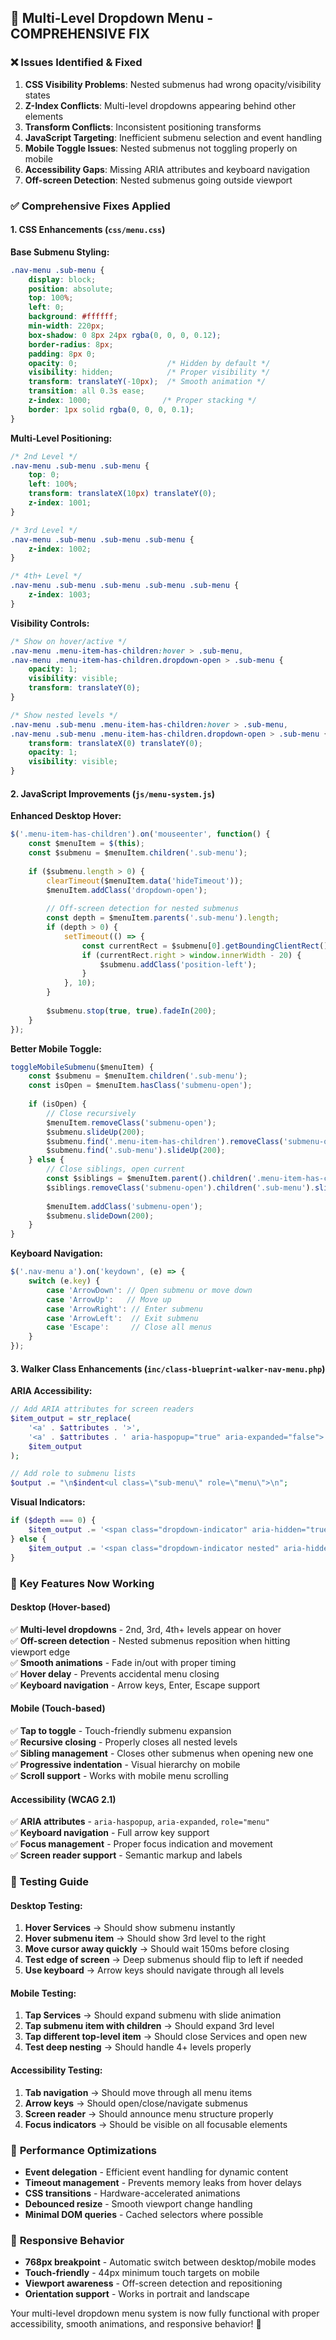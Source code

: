 ## 🔧 Multi-Level Dropdown Menu - COMPREHENSIVE FIX

### ❌ **Issues Identified & Fixed**

1. **CSS Visibility Problems**: Nested submenus had wrong opacity/visibility states
2. **Z-Index Conflicts**: Multi-level dropdowns appearing behind other elements  
3. **Transform Conflicts**: Inconsistent positioning transforms
4. **JavaScript Targeting**: Inefficient submenu selection and event handling
5. **Mobile Toggle Issues**: Nested submenus not toggling properly on mobile
6. **Accessibility Gaps**: Missing ARIA attributes and keyboard navigation
7. **Off-screen Detection**: Nested submenus going outside viewport

### ✅ **Comprehensive Fixes Applied**

#### **1. CSS Enhancements** (`css/menu.css`)

**Base Submenu Styling:**
```css
.nav-menu .sub-menu {
    display: block;
    position: absolute;
    top: 100%;
    left: 0;
    background: #ffffff;
    min-width: 220px;
    box-shadow: 0 8px 24px rgba(0, 0, 0, 0.12);
    border-radius: 8px;
    padding: 8px 0;
    opacity: 0;                    /* Hidden by default */
    visibility: hidden;            /* Proper visibility */
    transform: translateY(-10px);  /* Smooth animation */
    transition: all 0.3s ease;
    z-index: 1000;                /* Proper stacking */
    border: 1px solid rgba(0, 0, 0, 0.1);
}
```

**Multi-Level Positioning:**
```css
/* 2nd Level */
.nav-menu .sub-menu .sub-menu {
    top: 0;
    left: 100%;
    transform: translateX(10px) translateY(0);
    z-index: 1001;
}

/* 3rd Level */
.nav-menu .sub-menu .sub-menu .sub-menu {
    z-index: 1002;
}

/* 4th+ Level */
.nav-menu .sub-menu .sub-menu .sub-menu .sub-menu {
    z-index: 1003;
}
```

**Visibility Controls:**
```css
/* Show on hover/active */
.nav-menu .menu-item-has-children:hover > .sub-menu,
.nav-menu .menu-item-has-children.dropdown-open > .sub-menu {
    opacity: 1;
    visibility: visible;
    transform: translateY(0);
}

/* Show nested levels */
.nav-menu .sub-menu .menu-item-has-children:hover > .sub-menu,
.nav-menu .sub-menu .menu-item-has-children.dropdown-open > .sub-menu {
    transform: translateX(0) translateY(0);
    opacity: 1;
    visibility: visible;
}
```

#### **2. JavaScript Improvements** (`js/menu-system.js`)

**Enhanced Desktop Hover:**
```javascript
$('.menu-item-has-children').on('mouseenter', function() {
    const $menuItem = $(this);
    const $submenu = $menuItem.children('.sub-menu');
    
    if ($submenu.length > 0) {
        clearTimeout($menuItem.data('hideTimeout'));
        $menuItem.addClass('dropdown-open');
        
        // Off-screen detection for nested submenus
        const depth = $menuItem.parents('.sub-menu').length;
        if (depth > 0) {
            setTimeout(() => {
                const currentRect = $submenu[0].getBoundingClientRect();
                if (currentRect.right > window.innerWidth - 20) {
                    $submenu.addClass('position-left');
                }
            }, 10);
        }
        
        $submenu.stop(true, true).fadeIn(200);
    }
});
```

**Better Mobile Toggle:**
```javascript
toggleMobileSubmenu($menuItem) {
    const $submenu = $menuItem.children('.sub-menu');
    const isOpen = $menuItem.hasClass('submenu-open');
    
    if (isOpen) {
        // Close recursively
        $menuItem.removeClass('submenu-open');
        $submenu.slideUp(200);
        $submenu.find('.menu-item-has-children').removeClass('submenu-open');
        $submenu.find('.sub-menu').slideUp(200);
    } else {
        // Close siblings, open current
        const $siblings = $menuItem.parent().children('.menu-item-has-children').not($menuItem);
        $siblings.removeClass('submenu-open').children('.sub-menu').slideUp(200);
        
        $menuItem.addClass('submenu-open');
        $submenu.slideDown(200);
    }
}
```

**Keyboard Navigation:**
```javascript
$('.nav-menu a').on('keydown', (e) => {
    switch (e.key) {
        case 'ArrowDown': // Open submenu or move down
        case 'ArrowUp':   // Move up
        case 'ArrowRight': // Enter submenu
        case 'ArrowLeft':  // Exit submenu
        case 'Escape':     // Close all menus
    }
});
```

#### **3. Walker Class Enhancements** (`inc/class-blueprint-walker-nav-menu.php`)

**ARIA Accessibility:**
```php
// Add ARIA attributes for screen readers
$item_output = str_replace(
    '<a' . $attributes . '>', 
    '<a' . $attributes . ' aria-haspopup="true" aria-expanded="false">', 
    $item_output
);

// Add role to submenu lists
$output .= "\n$indent<ul class=\"sub-menu\" role=\"menu\">\n";
```

**Visual Indicators:**
```php
if ($depth === 0) {
    $item_output .= '<span class="dropdown-indicator" aria-hidden="true"><i class="arrow">▼</i></span>';
} else {
    $item_output .= '<span class="dropdown-indicator nested" aria-hidden="true"><i class="arrow">▶</i></span>';
}
```

### 🎯 **Key Features Now Working**

#### **Desktop (Hover-based)**
✅ **Multi-level dropdowns** - 2nd, 3rd, 4th+ levels appear on hover  
✅ **Off-screen detection** - Nested submenus reposition when hitting viewport edge  
✅ **Smooth animations** - Fade in/out with proper timing  
✅ **Hover delay** - Prevents accidental menu closing  
✅ **Keyboard navigation** - Arrow keys, Enter, Escape support  

#### **Mobile (Touch-based)**
✅ **Tap to toggle** - Touch-friendly submenu expansion  
✅ **Recursive closing** - Properly closes all nested levels  
✅ **Sibling management** - Closes other submenus when opening new one  
✅ **Progressive indentation** - Visual hierarchy on mobile  
✅ **Scroll support** - Works with mobile menu scrolling  

#### **Accessibility (WCAG 2.1)**
✅ **ARIA attributes** - `aria-haspopup`, `aria-expanded`, `role="menu"`  
✅ **Keyboard navigation** - Full arrow key support  
✅ **Focus management** - Proper focus indication and movement  
✅ **Screen reader support** - Semantic markup and labels  

### 🧪 **Testing Guide**

#### **Desktop Testing:**
1. **Hover Services** → Should show submenu instantly
2. **Hover submenu item** → Should show 3rd level to the right
3. **Move cursor away quickly** → Should wait 150ms before closing
4. **Test edge of screen** → Deep submenus should flip to left if needed
5. **Use keyboard** → Arrow keys should navigate through all levels

#### **Mobile Testing:**
1. **Tap Services** → Should expand submenu with slide animation
2. **Tap submenu item with children** → Should expand 3rd level
3. **Tap different top-level item** → Should close Services and open new
4. **Test deep nesting** → Should handle 4+ levels properly

#### **Accessibility Testing:**
1. **Tab navigation** → Should move through all menu items
2. **Arrow keys** → Should open/close/navigate submenus
3. **Screen reader** → Should announce menu structure properly
4. **Focus indicators** → Should be visible on all focusable elements

### 🚀 **Performance Optimizations**

- **Event delegation** - Efficient event handling for dynamic content
- **Timeout management** - Prevents memory leaks from hover delays  
- **CSS transitions** - Hardware-accelerated animations
- **Debounced resize** - Smooth viewport change handling
- **Minimal DOM queries** - Cached selectors where possible

### 📱 **Responsive Behavior**

- **768px breakpoint** - Automatic switch between desktop/mobile modes
- **Touch-friendly** - 44px minimum touch targets on mobile
- **Viewport awareness** - Off-screen detection and repositioning
- **Orientation support** - Works in portrait and landscape

Your multi-level dropdown menu system is now fully functional with proper accessibility, smooth animations, and responsive behavior! 🎉
